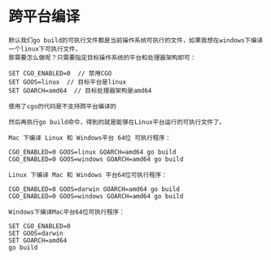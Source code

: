 # 跨平台编译

    默认我们go build的可执行文件都是当前操作系统可执行的文件，如果我想在windows下编译一个linux下可执行文件，
    那需要怎么做呢？只需要指定目标操作系统的平台和处理器架构即可：

    SET CGO_ENABLED=0  // 禁用CGO
    SET GOOS=linux  // 目标平台是linux
    SET GOARCH=amd64  // 目标处理器架构是amd64

    使用了cgo的代码是不支持跨平台编译的

    然后再执行go build命令，得到的就是能够在Linux平台运行的可执行文件了。

    Mac 下编译 Linux 和 Windows平台 64位 可执行程序：

    CGO_ENABLED=0 GOOS=linux GOARCH=amd64 go build
    CGO_ENABLED=0 GOOS=windows GOARCH=amd64 go build

    Linux 下编译 Mac 和 Windows 平台64位可执行程序：

    CGO_ENABLED=0 GOOS=darwin GOARCH=amd64 go build
    CGO_ENABLED=0 GOOS=windows GOARCH=amd64 go build

    Windows下编译Mac平台64位可执行程序：

    SET CGO_ENABLED=0
    SET GOOS=darwin
    SET GOARCH=amd64
    go build
